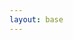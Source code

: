 ```yaml
---
layout: base
---
```


<link rel="stylesheet" href="/css/photo.css" type="text/css" />
<link rel="stylesheet" href="/css/lightbox.css" type="text/css" />

<div class="container">
	<div class="container-fluid" id="ebayPhoto">
    </div>
</div>

<script src="/js/masonry.pkgd.min.js"></script>
<script src="/js/imagesloaded.3.1.8.js"></script>
<script src="/js/lightbox.2.7.1.js"></script>
 

<script>

    var photo=[];


    var indexI=0;
    var msnry; 

    $(document).ready(function(){

       // $container.masonry('bindResize');
        var  container = document.querySelector('#ebayPhoto');
        msnry = new Masonry( container );
 
        {% for photo in site.categories.ebay_photo %}
            var photoObj={};
            photoObj.smallImage='{{ photo.smallImage }}';
            photoObj.title='{{ photo.title }}';
            photoObj.album='{{ photo.album }}';
            photoObj.largeImg=' {{photo.largeImg }} ' ;
            photo.push(photoObj);
        {% endfor %}


        loadNext(0);
    })

    function loadNext(index){

        var $imgContainer=$('<a href="'+photo[index].largeImage+'" class="box span3" data-lightbox="'+photo[index].album +'" data-title="' + photo[index].title + '"></a>');
        $imgContainer.append('<br />');
        $imgContainer.append('<img class="flowImg" src="'+photo[index].smallImage+'">');

       $imgContainer.imagesLoaded(function(){
            $('#ebayPhoto').masonry().append( $imgContainer ).masonry( 'appended', $imgContainer );  
             if (index+1<photo.length) loadNext(index+1); 
        });
    }
</script>